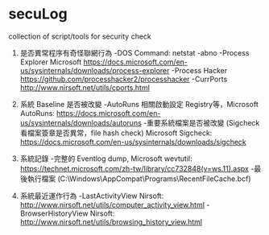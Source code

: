 # secuLog
collection of script/tools for security check 

1. 是否異常程序有奇怪聯網行為
	-DOS Command: netstat -abno
	-Process Explorer Microsoft https://docs.microsoft.com/en-us/sysinternals/downloads/process-explorer
	-Process Hacker https://github.com/processhacker2/processhacker
	-CurrPorts http://www.nirsoft.net/utils/cports.html

2. 系統 Baseline 是否被改變
	-AutoRuns 相關啟動設定 Registry等，Microsoft AutoRuns: https://docs.microsoft.com/en-us/sysinternals/downloads/autoruns
	-重要系統檔案是否被改變 (Sigcheck 看檔案簽章是否異常，file hash check) Microsoft Sigcheck: https://docs.microsoft.com/en-us/sysinternals/downloads/sigcheck

3. 系統記錄
	-完整的 Eventlog dump, Microsoft wevtutil: https://technet.microsoft.com/zh-tw/library/cc732848(v=ws.11).aspx
	-最後執行檔案 (C:\Windows\AppCompat\Programs\RecentFileCache.bcf)
	
4. 系統最近運作行為
	-LastActivityView Nirsoft: http://www.nirsoft.net/utils/computer_activity_view.html
	-BrowserHistoryView Nirsoft: http://www.nirsoft.net/utils/browsing_history_view.html

